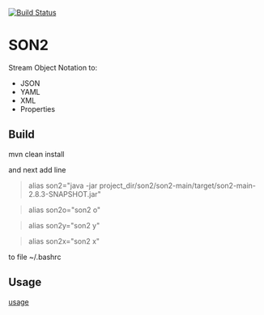 [![Build Status](https://api.travis-ci.org/writeonly/son2.svg?branch=master)](https://travis-ci.org/writeonly/son2)

# SON2

Stream Object Notation to:
* JSON
* YAML
* XML
* Properties
<!---
* CVS

-->

## Build
mvn clean install

and next add line

> alias son2="java -jar project_dir/son2/son2-main/target/son2-main-2.8.3-SNAPSHOT.jar"

> alias son2o="son2 o"

> alias son2y="son2 y"

> alias son2x="son2 x"

to file ~/.bashrc



## Usage

[usage](https://github.com/writeonly/son2/tree/master/son2-main/src/main/resources/README.md)

